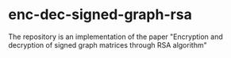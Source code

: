 # enc-dec-signed-graph-rsa
The repository is an implementation of the paper "Encryption and decryption of signed graph matrices through RSA algorithm"


